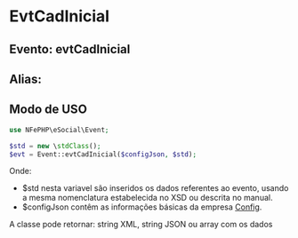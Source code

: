 # EvtCadInicial

## Evento: evtCadInicial

## Alias: 


## Modo de USO

```php
use NFePHP\eSocial\Event;

$std = new \stdClass();
$evt = Event::evtCadInicial($configJson, $std);
```

Onde:
- $std nesta variavel são inseridos os dados referentes ao evento, usando a mesma nomenclatura estabelecida no XSD ou descrita no manual.
- $configJson contêm as informações básicas da empresa [Config](Config.md).

A classe pode retornar: string XML, string JSON ou array com os dados
